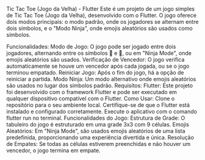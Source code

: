 Tic Tac Toe (Jogo da Velha) - Flutter
Este é um projeto de um jogo simples de Tic Tac Toe (Jogo da Velha), desenvolvido com o Flutter. O jogo oferece dois modos principais: o modo padrão, onde os jogadores se alternam entre dois símbolos, e o "Modo Ninja", onde emojis aleatórios são usados como símbolos.

Funcionalidades:
Modo de Jogo: O jogo pode ser jogado entre dois jogadores, alternando entre os símbolos 🤠 e 🎃, ou em "Ninja Mode", onde emojis aleatórios são usados.
Verificação de Vencedor: O jogo verifica automaticamente se houve um vencedor após cada jogada, ou se o jogo terminou empatado.
Reiniciar Jogo: Após o fim do jogo, há a opção de reiniciar a partida.
Modo Ninja: Um modo alternativo onde emojis aleatórios são usados no lugar dos símbolos padrão.
Requisitos:
Flutter: Este projeto foi desenvolvido com o framework Flutter e pode ser executado em qualquer dispositivo compatível com o Flutter.
Como Usar:
Clone o repositório para o seu ambiente local.
Certifique-se de que o Flutter está instalado e configurado corretamente.
Execute o aplicativo com o comando flutter run no terminal.
Funcionalidades do Jogo:
Estrutura de Grade: O tabuleiro do jogo é estruturado em uma grade 3x3 com 9 células.
Emojis Aleatórios: Em "Ninja Mode", são usados emojis aleatórios de uma lista predefinida, proporcionando uma experiência divertida e única.
Resolução de Empates: Se todas as células estiverem preenchidas e não houver um vencedor, o jogo termina em empate.
